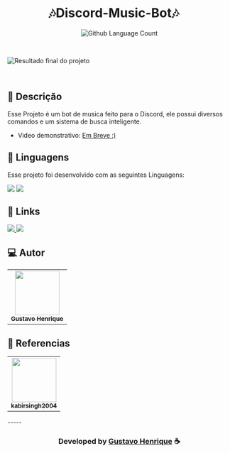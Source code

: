 <h1 align="center">
  🎶Discord-Music-Bot🎶<img width="25px">
</h1>

 <p align="center">
  <img alt="Github Language Count" src="https://img.shields.io/github/languages/count/EvanderInacio/Portfolio?color=">
</p>

<br>

![Resultado final do projeto](https://cdn.discordapp.com/attachments/1041003727429062759/1067570723155091536/Music-Bot.png)

<br>

## 📝 Descrição 

Esse Projeto é um bot de musica feito para o Discord, ele possui diversos comandos e um sistema de busca inteligente.

- Video demonstrativo: <a href="#" target="_blank"> Em Breve :) </a>  


## 🚀 Linguagens

Esse projeto foi desenvolvido com as seguintes Linguagens:

  <a href="https://github.com/GusttavoHenry" target="_blank"><img src="https://img.shields.io/badge/JavaScript-F7DF1E?style=for-the-badge&logo=javascript&logoColor=black" target="_blank"></a> 
  <a href="https://github.com/GusttavoHenry" target="_blank"><img src="https://img.shields.io/badge/Node.js-43853D?style=for-the-badge&logo=node.js&logoColor=white" target="_blank"></a> 
  


## 🔗 Links

<p align="left">

 <a href="https://www.linkedin.com/in/gustavo-henrique-375aba214/" alt="Linkedin">
  <img src="https://img.shields.io/badge/-Linkedin-000?style=for-the-badge&logo=Linkedin&logoColor=0A66C2&link=https://www.linkedin.com/in/evander-inacio"/> 
 </a>

 <a href="https://gusttavohenry.github.io/Meu-portifolio/index.html" alt="Portfolio">
  <img src="https://img.shields.io/badge/my_portfolio-000?style=for-the-badge&logo=ko-fi&logoColor=FFF&link=https://i.pinimg.com/originals/c3/a2/5d/c3a25dd8c9c80a6b0373bd56b1c77f6a.jpg"/>
 </a>

</p>
 
## 💻 Autor<br>
<table>
  <tr>
    <td align="center">
      <a href="https://github.com/GusttavoHenry">
        <img src="https://cdn.discordapp.com/attachments/696922608343449614/1053626240310980608/T7Nds7IX_400x400.jpg" width="100px;" /><br>
        <sub>
          <b>Gustavo Henrique</b>
        </sub>
      </a>
    </td>
  </tr>
</table>

## 🔎 Referencias<br>
<table>
  <tr>
    <td align="center">
      <a href="https://github.com/kabirsingh2004">
        <img src="https://avatars.githubusercontent.com/u/73753258?v=4" width="100px;" target=_blank" /><br>
        <sub>
          <b>kabirsingh2004</b>
        </sub>
      </a>
    </td>
  </tr>
</table>
-----

  <h3 align="center"> Developed by <a href="https://www.linkedin.com/in/gustavo-henrique-375aba214/">Gustavo Henrique</a> ☕</h3>

